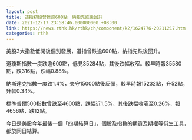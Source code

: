 ```yaml
---
layout: post
title: 道指初段曾挫逾600點　納指先跌後回升
date: 2021-12-17 23:58:46.000000000 +08:00
link: https://news.rthk.hk/rthk/ch/component/k2/1624776-20211217.htm
categories: rthk
---
```


美股3大指數低開後個別發展，道指曾跌逾600點，納指先跌後回升。

道瓊斯指數一度跌逾600點，低見35284點，其後跌幅收窄。較早時報35580點，跌316點，跌幅0.88%。

納斯達克指數一度跌1.4%，失守15000點後反彈，較早時報15232點，升52點，升幅0.34%。

標準普爾500指數曾跌至4600點，跌幅近1.5%，其後跌幅收窄至0.26%，報4656點，跌12點。

今日是美股今年最後一個「四期結算日」，個股及指數的期貨及期權等衍生工具，都於同日結算。
